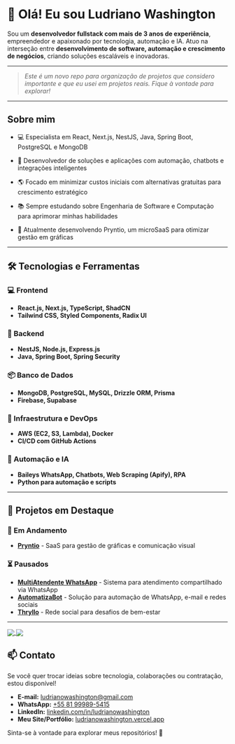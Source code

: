 # 👋 Olá! Eu sou Ludriano Washington

Sou um **desenvolvedor fullstack com mais de 3 anos de experiência**, empreendedor e apaixonado por tecnologia, automação e IA. Atuo na interseção entre **desenvolvimento de software, automação e crescimento de negócios**, criando soluções escaláveis e inovadoras.

---

> _Este é um novo repo para organização de projetos que considero importante e que eu usei em projetos reais. Fique à vontade para explorar!_
---

## Sobre mim

- 💻 Especialista em React, Next.js, NestJS, Java, Spring Boot, PostgreSQL e MongoDB

- 🤖 Desenvolvedor de soluções e aplicações com automação, chatbots e integrações inteligentes

- 🌎 Focado em minimizar custos iniciais com alternativas gratuitas para crescimento estratégico

- 📚 Sempre estudando sobre Engenharia de Software e Computação para aprimorar minhas habilidades

- 📌 Atualmente desenvolvendo Pryntio, um microSaaS para otimizar gestão em gráficas

---

## 🛠️ Tecnologias e Ferramentas

### 💻 Frontend
- **React.js, Next.js, TypeScript, ShadCN**
- **Tailwind CSS, Styled Components, Radix UI**

### 🔧 Backend
- **NestJS, Node.js, Express.js**
- **Java, Spring Boot, Spring Security**

### 📦 Banco de Dados
- **MongoDB, PostgreSQL, MySQL, Drizzle ORM, Prisma**
- **Firebase, Supabase**

### 🚀 Infraestrutura e DevOps
- **AWS (EC2, S3, Lambda), Docker**
- **CI/CD com GitHub Actions**

### 🤖 Automação e IA
- **Baileys WhatsApp, Chatbots, Web Scraping (Apify), RPA**
- **Python para automação e scripts**

---

## 📌 Projetos em Destaque

### 🚀 Em Andamento

- **[Pryntio](https://github.com/ludrianow/pryntio)** - SaaS para gestão de gráficas e comunicação visual

### ⏳ Pausados

- **[MultiAtendente WhatsApp](https://github.com/ludrianow/multi-atendente-whatsapp)** - Sistema para atendimento compartilhado via WhatsApp
- **[AutomatizaBot](https://github.com/ludrianow/automatiza-bot)** - Solução para automação de WhatsApp, e-mail e redes sociais
- **[Thryllo](https://github.com/ludrianow/thryllo)** - Rede social para desafios de bem-estar
---

<a href="https://github.com/ludrianow">
  <img align="center" src="https://github-readme-stats.vercel.app/api?username=ludrianow&show_icons=true&theme=midnight-purple&include_all_commits=true&count_private=true" />
</a>
<a href="https://github.com/ludrianow">
  <img align="center" src="https://github-readme-stats.vercel.app/api/top-langs/?username=ludrianow" />
</a>

## 📫 Contato

Se você quer trocar ideias sobre tecnologia, colaborações ou contratação, estou disponível!

- **E-mail:** [ludrianowashington@gmail.com](mailto:ludrianowashington@gmail.com)
- **WhatsApp:** [+55 81 99989-5415](https://wa.me/+5581999895415)
- **LinkedIn:** [linkedin.com/in/ludrianowashington](https://linkedin.com/in/ludrianowashington)
- **Meu Site/Portfólio:** [ludrianowashington.vercel.app](https://ludrianowashington.vercel.app)

Sinta-se à vontade para explorar meus repositórios! 🚀
